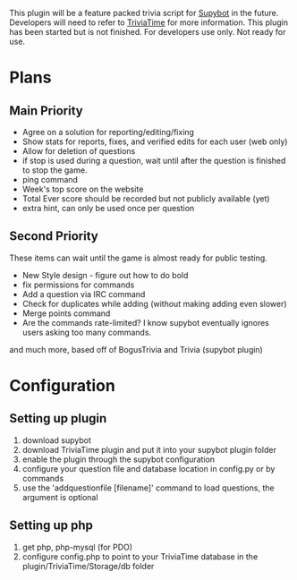 This plugin will be a feature packed trivia script for [Supybot][] in the future. Developers will need to refer to [TriviaTime][] for more information.
This plugin has been started but is not finished. For developers use only. Not ready for use.

# Plans
## Main Priority

* Agree on a solution for reporting/editing/fixing
* Show stats for reports, fixes, and verified edits for each user (web only)
* Allow for deletion of questions
* if stop is used during a question, wait until after the question is finished to stop the game.
* ping command
* Week's top score on the website
* Total Ever score should be recorded but not publicly available (yet)
* extra hint, can only be used once per question

## Second Priority
These items can wait until the game is almost ready for public testing.
* New Style design - figure out how to do bold
* fix permissions for commands
* Add a question via IRC command
* Check for duplicates while adding (without making adding even slower)
* Merge points command
* Are the commands rate-limited? I know supybot eventually ignores users asking too many commands.

and much more, based off of BogusTrivia and Trivia (supybot plugin)

  [TriviaTime]: http://trivialand.org/triviatime/
  [Supybot]: http://sourceforge.net/projects/supybot/
  [Concept]: http://trivialand.org/triviatime/concept/

# Configuration
## Setting up plugin
1. download supybot
2. download TriviaTime plugin and put it into your supybot plugin folder
3. enable the plugin through the supybot configuration
4. configure your question file and database location in config.py or by commands
5. use the 'addquestionfile [filename]' command to load questions, the argument is optional

## Setting up php
1. get php, php-mysql (for PDO)
2. configure config.php to point to your TriviaTime database in the plugin/TriviaTime/Storage/db folder

